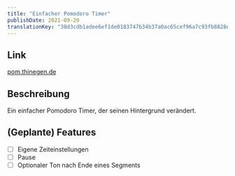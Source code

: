 ```yaml
---
title: "Einfacher Pomodoro Timer"
publishDate: 2021-09-20
translationKey: "38d3cdb1adee6ef1de0183747b34b37a0ac65cef96a7c93fb8828eb226599531"
---
```


## Link

[pom.thinegen.de](https://pom.thinegen.de)

## Beschreibung

Ein einfacher Pomodoro Timer, der seinen Hintergrund verändert.

## (Geplante) Features

- [ ] Eigene Zeiteinstellungen
- [ ] Pause
- [ ] Optionaler Ton nach Ende eines Segments